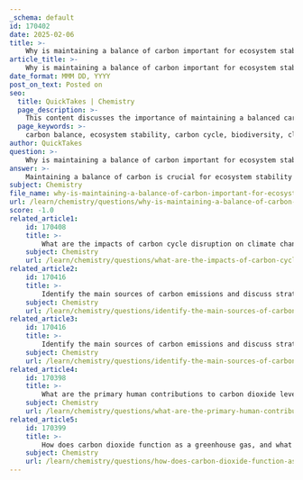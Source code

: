 ```yaml
---
_schema: default
id: 170402
date: 2025-02-06
title: >-
    Why is maintaining a balance of carbon important for ecosystem stability, and what are the impacts of an imbalance?
article_title: >-
    Why is maintaining a balance of carbon important for ecosystem stability, and what are the impacts of an imbalance?
date_format: MMM DD, YYYY
post_on_text: Posted on
seo:
  title: QuickTakes | Chemistry
  page_description: >-
    This content discusses the importance of maintaining a balanced carbon cycle for ecosystem stability, its role in climate regulation, and the impacts of carbon imbalance on biodiversity and ecosystem services.
  page_keywords: >-
    carbon balance, ecosystem stability, carbon cycle, biodiversity, climate regulation, greenhouse gases, carbon sequestration, climate change, ecosystem services, sustainable practices
author: QuickTakes
question: >-
    Why is maintaining a balance of carbon important for ecosystem stability, and what are the impacts of an imbalance?
answer: >-
    Maintaining a balance of carbon is crucial for ecosystem stability for several reasons:\n\n### 1. **Ecosystem Dynamics**\nThe carbon cycle is integral to the functioning of ecosystems. Carbon is a fundamental building block of life, and its flow through various components of the ecosystem—such as plants, animals, and decomposers—ensures that energy and nutrients are cycled effectively. For instance, plants absorb carbon dioxide (CO₂) during photosynthesis, converting it into organic matter that serves as food for herbivores, which in turn are consumed by carnivores. This interconnectedness highlights the importance of a balanced carbon cycle in maintaining biodiversity and ecosystem health.\n\n### 2. **Climate Regulation**\nA balanced carbon cycle helps regulate the Earth's climate. Excessive carbon emissions, primarily from human activities like burning fossil fuels and deforestation, lead to increased atmospheric CO₂ levels. This enhances the greenhouse effect, resulting in global warming and climate change. Such changes can disrupt weather patterns, affect species distributions, and lead to habitat loss, all of which threaten ecosystem stability.\n\n### 3. **Carbon Sequestration**\nHealthy ecosystems, particularly forests, wetlands, and oceans, act as carbon sinks, sequestering carbon and mitigating climate change. When these ecosystems are disrupted—through deforestation, pollution, or degradation—their ability to sequester carbon diminishes, leading to an increase in atmospheric carbon levels. This not only exacerbates climate change but also destabilizes the ecosystems that rely on a balanced carbon cycle.\n\n### Impacts of an Imbalance\nAn imbalance in the carbon cycle can have severe consequences:\n\n- **Increased Greenhouse Gas Concentrations**: An excess of CO₂ and other greenhouse gases in the atmosphere leads to global warming, which can cause extreme weather events, rising sea levels, and shifts in climate zones.\n  \n- **Loss of Biodiversity**: Changes in temperature and precipitation patterns can alter habitats, making them unsuitable for certain species. This can lead to declines in biodiversity, as species that cannot adapt or migrate may face extinction.\n\n- **Altered Ecosystem Services**: Ecosystems provide essential services such as clean air and water, pollination, and soil fertility. Disruptions in the carbon cycle can impair these services, affecting human health and livelihoods.\n\n- **Feedback Loops**: An imbalance can trigger feedback mechanisms that further exacerbate climate change. For example, thawing permafrost releases stored carbon, increasing atmospheric CO₂ levels and accelerating warming.\n\nIn summary, maintaining a balanced carbon cycle is vital for ecosystem stability, climate regulation, and the provision of essential ecosystem services. Disruptions to this balance can lead to significant ecological and societal challenges, underscoring the importance of sustainable practices and carbon management strategies.
subject: Chemistry
file_name: why-is-maintaining-a-balance-of-carbon-important-for-ecosystem-stability-and-what-are-the-impacts-of-an-imbalance.md
url: /learn/chemistry/questions/why-is-maintaining-a-balance-of-carbon-important-for-ecosystem-stability-and-what-are-the-impacts-of-an-imbalance
score: -1.0
related_article1:
    id: 170408
    title: >-
        What are the impacts of carbon cycle disruption on climate change, specifically global warming and ocean acidification?
    subject: Chemistry
    url: /learn/chemistry/questions/what-are-the-impacts-of-carbon-cycle-disruption-on-climate-change-specifically-global-warming-and-ocean-acidification
related_article2:
    id: 170416
    title: >-
        Identify the main sources of carbon emissions and discuss strategies for their reduction.
    subject: Chemistry
    url: /learn/chemistry/questions/identify-the-main-sources-of-carbon-emissions-and-discuss-strategies-for-their-reduction
related_article3:
    id: 170416
    title: >-
        Identify the main sources of carbon emissions and discuss strategies for their reduction.
    subject: Chemistry
    url: /learn/chemistry/questions/identify-the-main-sources-of-carbon-emissions-and-discuss-strategies-for-their-reduction
related_article4:
    id: 170398
    title: >-
        What are the primary human contributions to carbon dioxide levels in the atmosphere?
    subject: Chemistry
    url: /learn/chemistry/questions/what-are-the-primary-human-contributions-to-carbon-dioxide-levels-in-the-atmosphere
related_article5:
    id: 170399
    title: >-
        How does carbon dioxide function as a greenhouse gas, and what is its impact on Earth's temperature and climate change?
    subject: Chemistry
    url: /learn/chemistry/questions/how-does-carbon-dioxide-function-as-a-greenhouse-gas-and-what-is-its-impact-on-earths-temperature-and-climate-change
---
```


&nbsp;